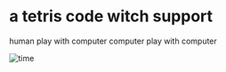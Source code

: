 # a tetris code witch support
human play with computer
computer play with computer


![time](https://github.com/zhangenter/tetris/blob/master/10.gif) 
